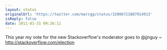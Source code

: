 ```yaml
---
layout: status
originalUrl: 'https://twitter.com/marcgg/status/32006721887014913'
isReply: false
date: 2011-01-31 09:26:11
---
```


This year my vote for the new Stackoverflow's moderator goes to @jjnguy ~ http://stackoverflow.com/election
